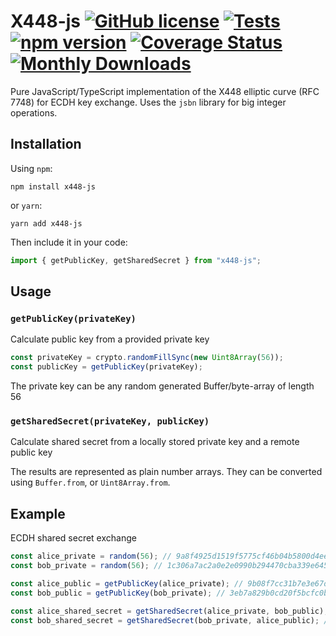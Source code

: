 # X448-js [![GitHub license](https://img.shields.io/github/license/Iskander508/X448-js?style=flat)](https://github.com/Iskander508/X448-js/blob/master/LICENSE) [![Tests](https://github.com/Iskander508/X448-js/workflows/CI/badge.svg)](https://github.com/Iskander508/X448-js/actions) [![npm version][npm-img]][npm-url] [![Coverage Status][coveralls-img]][coveralls-url] [![Monthly Downloads][downloads-img]][downloads-url]

[npm-url]: https://www.npmjs.com/package/x448-js
[npm-img]: https://img.shields.io/npm/v/x448-js
[coveralls-url]: https://coveralls.io/github/Iskander508/X448-js?branch=master
[coveralls-img]: https://coveralls.io/repos/Iskander508/X448-js/badge.svg?branch=master&service=github
[downloads-url]: https://www.npmjs.com/package/x448-js
[downloads-img]: https://img.shields.io/npm/dm/x448-js.svg

Pure JavaScript/TypeScript implementation of the X448 elliptic curve (RFC 7748) for ECDH key exchange. Uses the `jsbn` library for big integer operations.

## Installation

Using `npm`:

    npm install x448-js

or `yarn`:

    yarn add x448-js

Then include it in your code:

```ts
import { getPublicKey, getSharedSecret } from "x448-js";
```

## Usage

### `getPublicKey(privateKey)`

Calculate public key from a provided private key

```ts
const privateKey = crypto.randomFillSync(new Uint8Array(56));
const publicKey = getPublicKey(privateKey);
```

The private key can be any random generated Buffer/byte-array of length 56

### `getSharedSecret(privateKey, publicKey)`

Calculate shared secret from a locally stored private key and a remote public key

The results are represented as plain number arrays. They can be converted using `Buffer.from`, or `Uint8Array.from`.

## Example

ECDH shared secret exchange

```ts
const alice_private = random(56); // 9a8f4925d1519f5775cf46b04b5800d4ee9ee8bae8bc5565d498c28dd9c9baf574a9419744897391006382a6f127ab1d9ac2d8c0a598726b
const bob_private = random(56); // 1c306a7ac2a0e2e0990b294470cba339e6453772b075811d8fad0d1d6927c120bb5ee8972b0d3e21374c9c921b09d1b0366f10b65173992d

const alice_public = getPublicKey(alice_private); // 9b08f7cc31b7e3e67d22d5aea121074a273bd2b83de09c63faa73d2c22c5d9bbc836647241d953d40c5b12da88120d53177f80e532c41fa0
const bob_public = getPublicKey(bob_private); // 3eb7a829b0cd20f5bcfc0b599b6feccf6da4627107bdb0d4f345b43027d8b972fc3e34fb4232a13ca706dcb57aec3dae07bdc1c67bf33609

const alice_shared_secret = getSharedSecret(alice_private, bob_public); // 07fff4181ac6cc95ec1c16a94a0f74d12da232ce40a77552281d282bb60c0b56fd2464c335543936521c24403085d59a449a5037514a879d
const bob_shared_secret = getSharedSecret(bob_private, alice_public); // 07fff4181ac6cc95ec1c16a94a0f74d12da232ce40a77552281d282bb60c0b56fd2464c335543936521c24403085d59a449a5037514a879d
```
